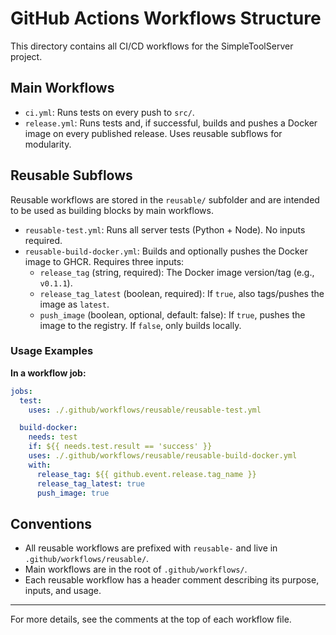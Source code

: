 # GitHub Actions Workflows Structure

This directory contains all CI/CD workflows for the SimpleToolServer project.

## Main Workflows

- `ci.yml`: Runs tests on every push to `src/`.
- `release.yml`: Runs tests and, if successful, builds and pushes a Docker image on every published release. Uses reusable subflows for modularity.

## Reusable Subflows

Reusable workflows are stored in the `reusable/` subfolder and are intended to be used as building blocks by main workflows.

- `reusable-test.yml`: Runs all server tests (Python + Node). No inputs required.
- `reusable-build-docker.yml`: Builds and optionally pushes the Docker image to GHCR. Requires three inputs:
  - `release_tag` (string, required): The Docker image version/tag (e.g., `v0.1.1`).
  - `release_tag_latest` (boolean, required): If `true`, also tags/pushes the image as `latest`.
  - `push_image` (boolean, optional, default: false): If `true`, pushes the image to the registry. If `false`, only builds locally.

### Usage Examples

**In a workflow job:**

```yaml
jobs:
  test:
    uses: ./.github/workflows/reusable/reusable-test.yml

  build-docker:
    needs: test
    if: ${{ needs.test.result == 'success' }}
    uses: ./.github/workflows/reusable/reusable-build-docker.yml
    with:
      release_tag: ${{ github.event.release.tag_name }}
      release_tag_latest: true
      push_image: true
```

## Conventions

- All reusable workflows are prefixed with `reusable-` and live in `.github/workflows/reusable/`.
- Main workflows are in the root of `.github/workflows/`.
- Each reusable workflow has a header comment describing its purpose, inputs, and usage.

---

For more details, see the comments at the top of each workflow file.
